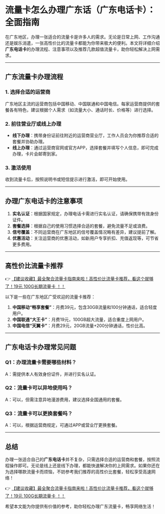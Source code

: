 # 流量卡怎么办理广东话（广东电话卡）：全面指南

在广东地区，办理一张适合的流量卡是许多人的需求。无论是日常上网、工作沟通还是娱乐消遣，一张高性价比的流量卡都能为你带来极大的便利。本文将详细介绍**广东电话卡**的办理流程、注意事项以及推荐几款超值流量卡，助你轻松解决上网需求。

---

## 广东流量卡办理流程

### 1. 选择合适的运营商
广东地区主流的运营商包括中国移动、中国联通和中国电信。每家运营商提供的套餐各有特色，建议根据个人需求（如流量大小、通话时长、价格等）进行选择。

### 2. 前往营业厅或线上办理
- **线下办理**：携带身份证前往附近的运营商营业厅，工作人员会为你推荐合适的套餐并协助办理。
- **线上办理**：通过运营商官网或官方APP，选择套餐并填写个人信息，即可完成办理，卡片会邮寄到家。

### 3. 激活使用
收到流量卡后，按照说明书或短信提示进行激活，即可开始使用。

---

## 办理广东电话卡的注意事项

1. **实名认证**：根据国家规定，办理电话卡需进行实名认证，请确保携带有效身份证件。
2. **套餐选择**：根据自己的使用习惯选择合适的套餐，避免流量不足或浪费。
3. **信号覆盖**：不同运营商在广东地区的信号覆盖情况略有差异，建议提前了解。
4. **优惠活动**：关注运营商的优惠活动，如新用户专享折扣、充值返现等，可节省更多费用。

---

## 高性价比流量卡推荐

👉 [【建议收藏】最全聚合流量卡指南来啦！高性价比流量卡推荐，看这个就够了！19元 100G长期流量卡 ！！](https://bit.ly/Liuliangka)

以下是一些在广东地区广受欢迎的流量卡推荐：

1. **中国移动“畅享套餐”**：月费39元，包含30GB流量和100分钟通话，适合轻度用户。
2. **中国联通“大王卡”**：月费19元，100GB超大流量，适合重度上网用户。
3. **中国电信“天翼卡”**：月费29元，20GB流量+200分钟通话，性价比高。

---

## 广东电话卡办理常见问题

### Q1：办理流量卡需要哪些材料？
A：需提供本人有效身份证件，并进行实名认证。

### Q2：流量卡可以异地使用吗？
A：可以，但需注意异地漫游费用，建议选择全国通用的套餐。

### Q3：流量卡可以更换套餐吗？
A：可以，根据运营商规定，可通过APP或营业厅更换套餐。

---

## 总结

办理一张适合自己的**广东电话卡**并不复杂，只需选择合适的运营商和套餐，按照流程操作即可。无论是线上还是线下办理，都能快速解决你的上网需求。如果你还在为选择哪款流量卡而烦恼，不妨参考我们推荐的高性价比套餐，轻松享受高速网络！

👉 [【建议收藏】最全聚合流量卡指南来啦！高性价比流量卡推荐，看这个就够了！19元 100G长期流量卡 ！！](https://bit.ly/Liuliangka)

希望本文能为你提供有价值的参考，助你轻松办理广东流量卡，畅享网络生活！